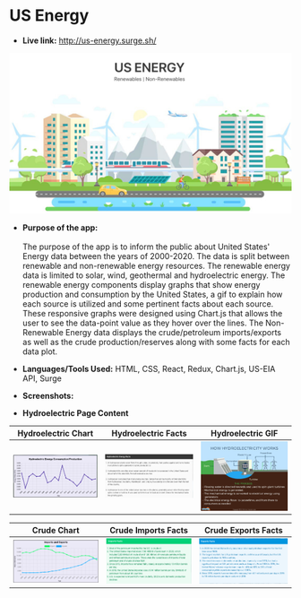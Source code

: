 # US Energy 

* **Live link:**
http://us-energy.surge.sh/

![](https://github.com/yqureishy/US-Energy/blob/master/screenshots/Home_Page.png?raw=true)



* **Purpose of the app:** <br/><br/>
The purpose of the app is to inform the public about United States' Energy data between the years of 2000-2020. The data is split between renewable and non-renewable energy resources. The renewable energy data is limited to solar, wind, geothermal and hydroelectric energy. The renewable energy components display graphs that show energy production and consumption by the United States, a gif to explain how each source is utilized and some pertinent facts about each source. These responsive graphs were designed using Chart.js that allows the user to see the data-point value as they hover over the lines.  The Non-Renewable Energy data displays the crude/petroleum imports/exports as well as the crude production/reserves along with some facts for each data plot.

* **Languages/Tools Used:**
 HTML, CSS, React, Redux, Chart.js, US-EIA API, Surge
 
 * **Screenshots:**
 * <b>Hydroelectric Page Content</b>


Hydroelectric Chart         |  Hydroelectric Facts   |  Hydroelectric GIF
:-------------------------:|:-------------------------:|:-------------------------:
![](https://github.com/yqureishy/US-Energy/blob/master/screenshots/Hydroelectric_chart.png?raw=true)  |  ![](https://github.com/yqureishy/US-Energy/blob/master/screenshots/hydroelectric_facts.png?raw=true)  |  ![](https://github.com/yqureishy/US-Energy/blob/master/src/Images/hydroelectric.gif?raw=true)

Crude Chart  |  Crude Imports Facts   |  Crude Exports Facts
:-------------------------:|:-------------------------:|:-------------------------:
![](https://github.com/yqureishy/US-Energy/blob/master/screenshots/imports_exports_chart.png?raw=true)  |  ![](https://github.com/yqureishy/US-Energy/blob/master/screenshots/imports_facts.png?raw=true)  |  ![](https://github.com/yqureishy/US-Energy/blob/master/screenshots/exports_facts.png?raw=true)

